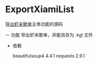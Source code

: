 # ExportXiamiList
[导出虾米歌单](xiamilist.applinzi.com)主体功能的源码

－ 功能
导出虾米歌单，并能另存为 .kgl 文件



- 依赖
  
  beautifulsoup4 4.4.1
  requests 2.9.1
